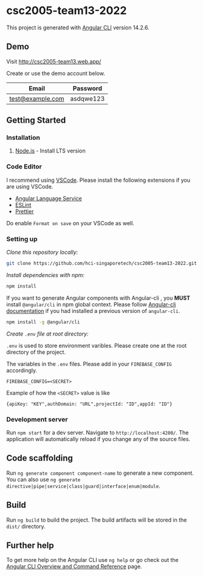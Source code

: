 # csc2005-team13-2022

This project is generated with [Angular CLI](https://github.com/angular/angular-cli) version 14.2.6.

## Demo

Visit http://csc2005-team13.web.app/

Create or use the demo account below.

| Email            | Password  |
| ---------------- | --------- |
| test@example.com | asdqwe123 |

## Getting Started

### Installation

1. [Node.js](https://nodejs.org/en/) - Install LTS version

### Code Editor

I recommend using [VSCode](https://code.visualstudio.com/). Please install the following extensions if you are using VSCode.

- [Angular Language Service](https://marketplace.visualstudio.com/items?itemName=Angular.ng-template)
- [ESLint](https://marketplace.visualstudio.com/items?itemName=dbaeumer.vscode-eslint)
- [Prettier](https://marketplace.visualstudio.com/items?itemName=esbenp.prettier-vscode)

Do enable `Format on save` on your VSCode as well.

### Setting up

_Clone this repository locally:_

```bash
git clone https://github.com/hci-singaporetech/csc2005-team13-2022.git
```

_Install dependencies with npm:_

```bash
npm install
```

If you want to generate Angular components with Angular-cli , you **MUST** install `@angular/cli` in npm global context.
Please follow [Angular-cli documentation](https://github.com/angular/angular-cli) if you had installed a previous version of `angular-cli`.

```bash
npm install -g @angular/cli
```

_Create `.env` file at root directory:_

`.env` is used to store environment varibles. Please create one at the root directory of the project.

The variables in the `.env` files. Please add in your `FIREBASE_CONFIG` accordingly.

```text
FIREBASE_CONFIG=<SECRET>
```

Example of how the `<SECRET>` value is like

```text
{apiKey: "KEY",authDomain: "URL",projectId: "ID",appId: "ID"}
```

### Development server

Run `npm start` for a dev server. Navigate to `http://localhost:4200/`. The application will automatically reload if you change any of the source files.

## Code scaffolding

Run `ng generate component component-name` to generate a new component. You can also use `ng generate directive|pipe|service|class|guard|interface|enum|module`.

## Build

Run `ng build` to build the project. The build artifacts will be stored in the `dist/` directory.

## Further help

To get more help on the Angular CLI use `ng help` or go check out the [Angular CLI Overview and Command Reference](https://angular.io/cli) page.
